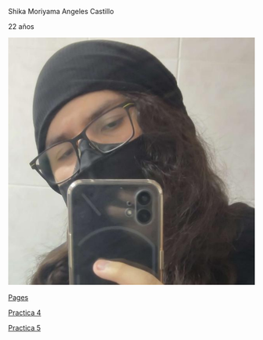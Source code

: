 Shika Moriyama Angeles Castillo

22 años

![Yo](docs/img/Gamingnt.jpg)

[Pages](https://shikatastrophe.github.io/MirchaQuintoPract3/)

[Practica 4](https://shikatastrophe.github.io/MirchaQuintoPract3/practica4/movie)

[Practica 5](https://shikatastrophe.github.io/MirchaQuintoPract3/practica5/index)